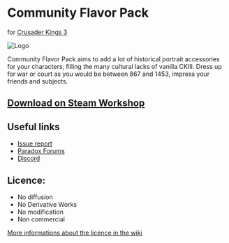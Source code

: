 # Community Flavor Pack
for [Crusader Kings 3](https://store.steampowered.com/app/1158310/Crusader_Kings_III/)

![Logo](https://i.imgur.com/5iFVlRm.png)

Community Flavor Pack aims to add a lot of historical portrait accessories for your characters, filling the many cultural lacks of vanilla CKIII. Dress up for war or court as you would be between 867 and 1453, impress your friends and subjects.


## [Download on Steam Workshop](https://steamcommunity.com/sharedfiles/filedetails/?id=2220098919)

## Useful links
* [Issue report](https://forum.paradoxplaza.com/forum/threads/mod-community-flavour-pack.1418887/)
* [Paradox Forums](https://forum.paradoxplaza.com/forum/threads/mod-community-flavour-pack.1418887/)
* [Discord](https://discord.gg/tmb7cXT)

## Licence:
* No diffusion
* No Derivative Works
* No modification
* Non commercial

[More informations about the licence in the wiki](https://github.com/ElTyranos/CommunityFlavorPack/wiki/Licence)
